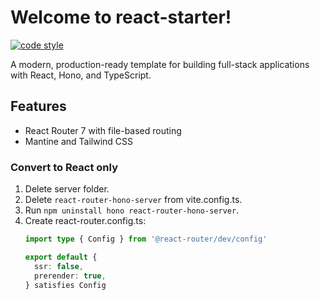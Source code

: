 # Welcome to react-starter!
[![code style](https://antfu.me/badge-code-style.svg)](https://github.com/antfu/eslint-config)

A modern, production-ready template for building full-stack applications with React, Hono, and TypeScript.

## Features

- React Router 7 with file-based routing
- Mantine and Tailwind CSS

### Convert to React only

1. Delete server folder.
1. Delete `react-router-hono-server` from vite.config.ts.
1. Run `npm uninstall hono react-router-hono-server`.
1. Create react-router.config.ts:
    ```ts
    import type { Config } from '@react-router/dev/config'

    export default {
      ssr: false,
      prerender: true,
    } satisfies Config
    ```
